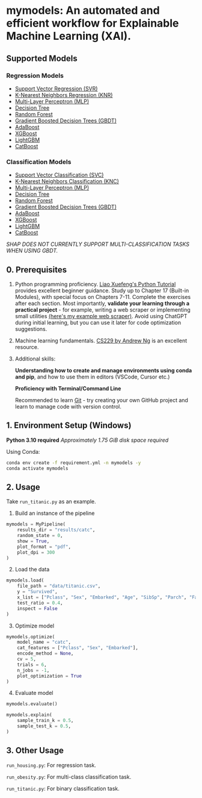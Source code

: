 # mymodels: An automated and efficient workflow for Explainable Machine Learning (XAI).

## Supported Models

### Regression Models

- [Support Vector Regression (SVR)](https://scikit-learn.org/stable/modules/generated/sklearn.svm.SVR.html)
- [K-Nearest Neighbors Regression (KNR)](https://scikit-learn.org/stable/modules/generated/sklearn.neighbors.KNeighborsRegressor.html)
- [Multi-Layer Perceptron (MLP)](https://scikit-learn.org/stable/modules/generated/sklearn.neural_network.MLPRegressor.html)
- [Decision Tree](https://scikit-learn.org/stable/modules/generated/sklearn.tree.DecisionTreeRegressor.html)
- [Random Forest](https://scikit-learn.org/stable/modules/generated/sklearn.ensemble.RandomForestRegressor.html)
- [Gradient Boosted Decision Trees (GBDT)](https://scikit-learn.org/stable/modules/generated/sklearn.ensemble.GradientBoostingRegressor.html)
- [AdaBoost](https://scikit-learn.org/stable/modules/generated/sklearn.ensemble.AdaBoostRegressor.html)
- [XGBoost](https://xgboost.readthedocs.io/en/latest/python/python_api.html)
- [LightGBM](https://lightgbm.readthedocs.io/en/latest/pythonapi/lightgbm.LGBMRegressor.html)
- [CatBoost](https://catboost.ai/en/docs/concepts/python-reference_catboostregressor)

### Classification Models

- [Support Vector Classification (SVC)](https://scikit-learn.org/stable/modules/generated/sklearn.svm.SVC.html)
- [K-Nearest Neighbors Classification (KNC)](https://scikit-learn.org/stable/modules/generated/sklearn.neighbors.KNeighborsClassifier.html)
- [Multi-Layer Perceptron (MLP)](https://scikit-learn.org/stable/modules/generated/sklearn.neural_network.MLPClassifier.html)
- [Decision Tree](https://scikit-learn.org/stable/modules/generated/sklearn.tree.DecisionTreeClassifier.html)
- [Random Forest](https://scikit-learn.org/stable/modules/generated/sklearn.ensemble.RandomForestClassifier.html)
- [Gradient Boosted Decision Trees (GBDT)](https://scikit-learn.org/stable/modules/generated/sklearn.ensemble.GradientBoostingClassifier.html)
- [AdaBoost](https://scikit-learn.org/stable/modules/generated/sklearn.ensemble.AdaBoostClassifier.html)
- [XGBoost](https://xgboost.readthedocs.io/en/latest/python/python_api.html)
- [LightGBM](https://lightgbm.readthedocs.io/en/latest/pythonapi/lightgbm.LGBMClassifier.html)
- [CatBoost](https://catboost.ai/en/docs/concepts/python-reference_catboostclassifier)


*SHAP DOES NOT CURRENTLY SUPPORT MULTI-CLASSIFICATION TASKS WHEN USING GBDT.*


## 0. Prerequisites

1. Python programming proficiency. [Liao Xuefeng's Python Tutorial](https://liaoxuefeng.com/books/python/introduction/index.html) provides excellent beginner guidance. Study up to Chapter 17 (Built-in Modules), with special focus on Chapters 7-11. Complete the exercises after each section. Most importantly, **validate your learning through a practical project** - for example, writing a web scraper or implementing small utilities [(here's my example web scraper)](https://github.com/gtzjh/WundergroundSpider). Avoid using ChatGPT during initial learning, but you can use it later for code optimization suggestions.

2. Machine learning fundamentals. [CS229 by Andrew Ng](https://www.bilibili.com/video/BV1JE411w7Ub) is an excellent resource.

3. Additional skills:

    **Understanding how to create and manage environments using conda and pip**, and how to use them in editors (VSCode, Cursor etc.)

    **Proficiency with Terminal/Command Line**

    Recommended to learn [Git](https://github.com/gtzjh/learngit) - try creating your own GitHub project and learn to manage code with version control.

## 1. Environment Setup (Windows)

**Python 3.10 required**
*Approximately 1.75 GiB disk space required*

Using Conda:
```bash
conda env create -f requirement.yml -n mymodels -y
conda activate mymodels
```

## 2. Usage

Take `run_titanic.py` as an example.

1. Build an instance of the pipeline

```python
mymodels = MyPipeline(
    results_dir = "results/catc",
    random_state = 0,
    show = True,
    plot_format = "pdf",
    plot_dpi = 300
)
```

2. Load the data

```python
mymodels.load(
    file_path = "data/titanic.csv",
    y = "Survived",
    x_list = ["Pclass", "Sex", "Embarked", "Age", "SibSp", "Parch", "Fare"],
    test_ratio = 0.4,
    inspect = False
)
```

3. Optimize model

```python
mymodels.optimize(
    model_name = "catc",
    cat_features = ["Pclass", "Sex", "Embarked"],
    encode_method = None,
    cv = 5,
    trials = 6,
    n_jobs = -1,
    plot_optimization = True
)
```

4. Evaluate model
```python
mymodels.evaluate()
```

```python
mymodels.explain(
    sample_train_k = 0.5,
    sample_test_k = 0.5,
)
```

## 3. Other Usage

`run_housing.py`: For regression task.

`run_obesity.py`: For multi-class classification task.

`run_titanic.py`: For binary classification task.